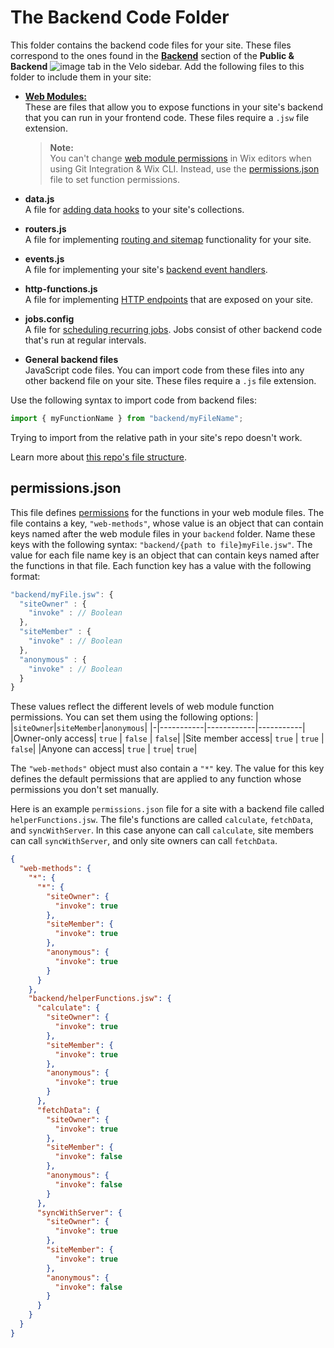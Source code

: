 # The Backend Code Folder

This folder contains the backend code files for your site. These files correspond to the ones found in the [**Backend**](https://support.wix.com/en/article/velo-working-with-the-velo-sidebar#backend) section of the **Public & Backend**
![image](https://user-images.githubusercontent.com/89579857/184862813-e55cdd98-b723-4d64-b73c-593eb9af21c7.png) tab in the Velo sidebar. Add the following files to this folder to include them in your site:

- [**Web Modules:**](https://support.wix.com/en/article/velo-web-modules-calling-backend-code-from-the-frontend)  
  These are files that allow you to expose functions in your site's backend that you can run in your frontend code. These files require a `.jsw` file extension.

  > **Note:**  
  > You can't change [web module permissions](https://support.wix.com/en/article/velo-about-web-module-permissions) in Wix editors when using Git Integration & Wix CLI. Instead, use the [permissions.json](#permissionsjson) file to set function permissions.

- **data.js**  
  A file for [adding data hooks](https://support.wix.com/en/article/velo-using-data-hooks) to your site's collections.

- **routers.js**  
  A file for implementing [routing and sitemap](https://support.wix.com/en/article/velo-about-routers#routing-code) functionality for your site.

- **events.js**  
  A file for implementing your site's [backend event handlers](https://support.wix.com/en/article/velo-backend-events).

- **http-functions.js**  
  A file for implementing [HTTP endpoints](https://www.wix.com/velo/reference/wix-http-functions/introduction) that are exposed on your site.

- **jobs.config**  
  A file for [scheduling recurring jobs](https://support.wix.com/en/article/velo-scheduling-recurring-jobs). Jobs consist of other backend code that's run at regular intervals.
- **General backend files**  
  JavaScript code files. You can import code from these files into any other backend file on your site. These files require a `.js` file extension.

Use the following syntax to import code from backend files:

```js
import { myFunctionName } from "backend/myFileName";
```

Trying to import from the relative path in your site's repo doesn't work.

Learn more about [this repo's file structure](https://support.wix.com/en/article/velo-understanding-your-sites-github-repository-beta).

## permissions.json

This file defines [permissions](https://support.wix.com/en/article/velo-about-web-module-permissions) for the functions in your web module files. The file contains a key, `"web-methods"`, whose value is an object that can contain keys named after the web module files in your `backend` folder. Name these keys with the following syntax: `"backend/{path to file}myFile.jsw"`. The value for each file name key is an object that can contain keys named after the functions in that file. Each function key has a value with the following format:

```js
"backend/myFile.jsw": {
  "siteOwner" : {
    "invoke" : // Boolean
  },
  "siteMember" : {
    "invoke" : // Boolean
  },
  "anonymous" : {
    "invoke" : // Boolean
  }
}
```

These values reflect the different levels of web module function permissions. You can set them using the following options:
| |`siteOwner`|`siteMember`|`anonymous`|
|-|-----------|------------|-----------|
|Owner-only access| `true` | `false` | `false`|
|Site member access| `true` | `true` | `false`|
|Anyone can access| `true` | `true`| `true`|

The `"web-methods"` object must also contain a `"*"` key. The value for this key defines the default permissions that are applied to any function whose permissions you don't set manually.

Here is an example `permissions.json` file for a site with a backend file called `helperFunctions.jsw`. The file's functions are called `calculate`, `fetchData`, and `syncWithServer`. In this case anyone can call `calculate`, site members can call `syncWithServer`, and only site owners can call `fetchData`.

```json
{
  "web-methods": {
    "*": {
      "*": {
        "siteOwner": {
          "invoke": true
        },
        "siteMember": {
          "invoke": true
        },
        "anonymous": {
          "invoke": true
        }
      }
    },
    "backend/helperFunctions.jsw": {
      "calculate": {
        "siteOwner": {
          "invoke": true
        },
        "siteMember": {
          "invoke": true
        },
        "anonymous": {
          "invoke": true
        }
      },
      "fetchData": {
        "siteOwner": {
          "invoke": true
        },
        "siteMember": {
          "invoke": false
        },
        "anonymous": {
          "invoke": false
        }
      },
      "syncWithServer": {
        "siteOwner": {
          "invoke": true
        },
        "siteMember": {
          "invoke": true
        },
        "anonymous": {
          "invoke": false
        }
      }
    }
  }
}
```
